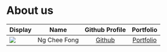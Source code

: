 # About us

Display |     Name     | Github Profile | Portfolio 
--------|:------------:|:--------------:|:---------:
![](https://via.placeholder.com/100.png?text=Photo) | Ng Chee Fong | [Github](https://github.com/NCF3535) | [Portfolio](docs/team/johndoe.md)

